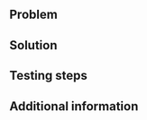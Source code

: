 ## Problem

<!--- What problem are you trying to solve? --->
<!--- Example: "As a User I would like to be able to ..." --->

## Solution

<!--- How did you solve the problem? --->

## Testing steps

<!--- Explain step by step how to test/verify your solution --->

## Additional information

<!--- Does this PR change anything that needs more attention? --->
<!--- Does any documentation needs updating? --->
<!--- Do you anticipate any problems related to this PR? --->
